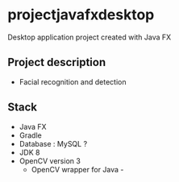 # projectjavafxdesktop
Desktop application project created with Java FX 

## Project description 
+ Facial recognition and detection

## Stack 
+ Java FX 
+ Gradle 
+ Database : MySQL ?  
+ JDK 8 
+ OpenCV version 3 
    + OpenCV wrapper for Java - 








